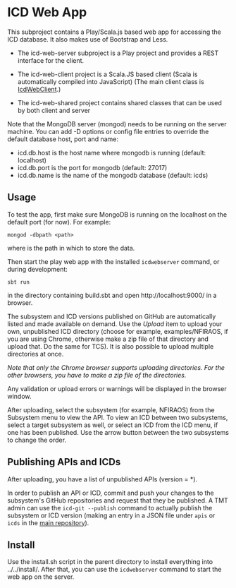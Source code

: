 ICD Web App
===========

This subproject contains a Play/Scala.js based web app for accessing the ICD database.
It also makes use of Bootstrap and Less.

* The icd-web-server subproject is a Play project and provides a REST interface for the client.

* The icd-web-client project is a Scala.JS based client (Scala is automatically compiled into JavaScript)
  (The main client class is [IcdWebClient](icd-web-client/src/main/scala/icd/web/client/IcdWebClient.scala).)

* The icd-web-shared project contains shared classes that can be used by both client and server

Note that the MongoDB server (mongod) needs to be running on the server machine.
You can add -D options or config file entries to override the default database host, port and name:

* icd.db.host is the host name where mongodb is running (default: localhost)
* icd.db.port is the port for mongodb (default: 27017)
* icd.db.name is the name of the mongodb database (default: icds)

Usage
-----

To test the app, first make sure MongoDB is running on the localhost on the default port (for now).
For example:

    mongod -dbpath <path>

where <path> is the path in which to store the data.
 
Then start the play web app with the installed `icdwebserver` command, or during development:

    sbt run

in the directory containing build.sbt and open http://localhost:9000/ in a browser.

The subsystem and ICD versions published on GitHub are automatically listed and made available on demand.
Use the *Upload* item to upload your own, unpublished ICD directory (choose for example, examples/NFIRAOS, if you are using Chrome, otherwise 
make a zip file of that directory and upload that. Do the same for TCS).
It is also possible to upload multiple directories at once. 

*Note that only the Chrome browser supports uploading directories. For the other browsers, you have to make a zip file of the directories.*

Any validation or upload errors or warnings will be displayed in the browser window.

After uploading, select the subsystem (for example, NFIRAOS) from the Subsystem menu to view the API. 
To view an ICD between two subsystems, select a target subsystem as well, or select an ICD
from the ICD menu, if one has been published. Use the arrow button between the two subsystems to
change the order.

Publishing APIs and ICDs
------------------------

After uploading, you have a list of unpublished APIs (version = *). 

In order to publish an API or ICD, commit and push your changes to the subsystem's GitHub repositories
and request that they be published. A TMT admin can use the `icd-git --publish` command to actually 
publish the subsystem or ICD version (making an entry in a JSON file under `apis` or `icds` in the
[main repository](https://github.com/tmtsoftware/ICD-Model-Files.git)).

Install
-------

Use the install.sh script in the parent directory to install everything into ../../install/.
After that, you can use the `icdwebserver` command to start the web app on the server.







